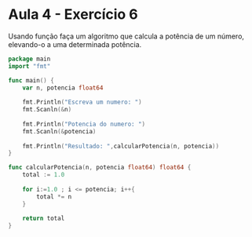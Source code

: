 # Aula 4 - Exercício 6

Usando função faça um algoritmo que calcula a potência de um número, elevando-o a uma determinada potência.

```go
package main
import "fmt"

func main() {
    var n, potencia float64
    
    fmt.Println("Escreva um numero: ")
    fmt.Scanln(&n)
    
    fmt.Println("Potencia do numero: ")
    fmt.Scanln(&potencia)
    
    fmt.Println("Resultado: ",calcularPotencia(n, potencia))
}

func calcularPotencia(n, potencia float64) float64 {
    total := 1.0
    
    for i:=1.0 ; i <= potencia; i++{
        total *= n
    }
    
    return total
}
```
